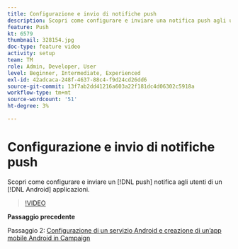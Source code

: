 ```yaml
---
title: Configurazione e invio di notifiche push
description: Scopri come configurare e inviare una notifica push agli utenti delle app android.
feature: Push
kt: 6579
thumbnail: 328154.jpg
doc-type: feature video
activity: setup
team: TM
role: Admin, Developer, User
level: Beginner, Intermediate, Experienced
exl-id: 42adcaca-248f-4637-88c4-f9d24cd26dd6
source-git-commit: 13f7ab2dd41216a603a22f181dc4d06302c5918a
workflow-type: tm+mt
source-wordcount: '51'
ht-degree: 3%

---
```


# Configurazione e invio di notifiche push

Scopri come configurare e inviare un [!DNL push] notifica agli utenti di un [!DNL Android] applicazioni.

>[!VIDEO](https://video.tv.adobe.com/v/328154?quality=12&learn=on)

**Passaggio precedente**

Passaggio 2: [Configurazione di un servizio Android e creazione di un’app mobile Android in Campaign](/help/tutorial-getting-started-with-push-notifications-for-android/configuring-an-android-service-in-campaign.md)

